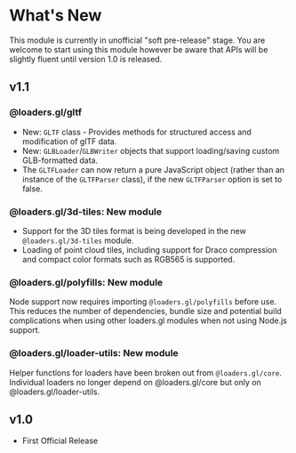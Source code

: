 # What's New

This module is currently in unofficial "soft pre-release" stage. You are welcome to start using this module however be aware that APIs will be slightly fluent until version 1.0 is released.

## v1.1

### @loaders.gl/gltf

- New: `GLTF` class - Provides methods for structured access and modification of glTF data.
- New: `GLBLoader`/`GLBWriter` objects that support loading/saving custom GLB-formatted data.
- The `GLTFLoader` can now return a pure JavaScript object (rather than an instance of the `GLTFParser` class), if the new `GLTFParser` option is set to false.

### @loaders.gl/3d-tiles: New module

- Support for the 3D tiles format is being developed in the new `@loaders.gl/3d-tiles` module.
- Loading of point cloud tiles, including support for Draco compression and compact color formats such as RGB565 is supported.

### @loaders.gl/polyfills: New module

Node support now requires importing `@loaders.gl/polyfills` before use. This reduces the number of dependencies, bundle size and potential build complications when using other loaders.gl modules when not using Node.js support.

### @loaders.gl/loader-utils: New module

Helper functions for loaders have been broken out from `@loaders.gl/core`. Individual loaders no longer depend on @loaders.gl/core but only on @loaders.gl/loader-utils.

## v1.0

- First Official Release
